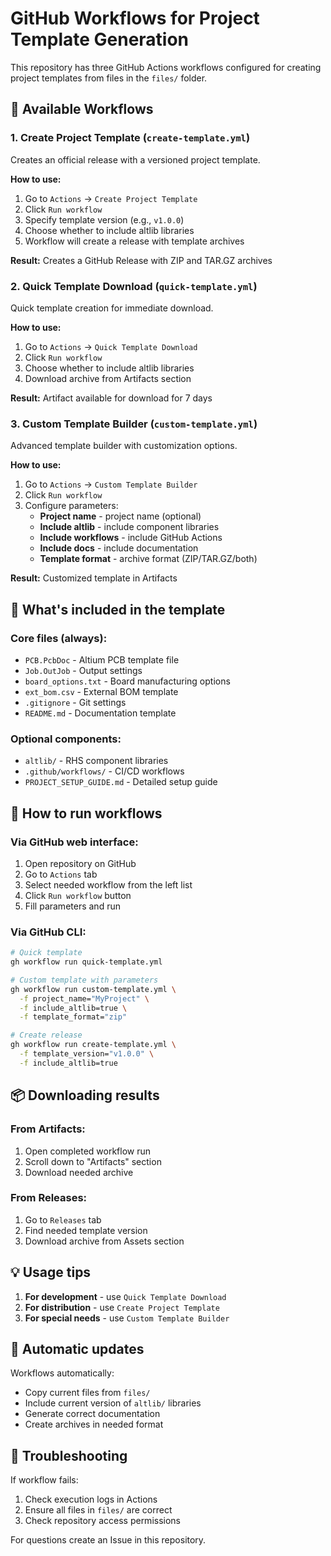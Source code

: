 # GitHub Workflows for Project Template Generation

This repository has three GitHub Actions workflows configured for creating project templates from files in the `files/` folder.

## 🚀 Available Workflows

### 1. **Create Project Template** (`create-template.yml`)
Creates an official release with a versioned project template.

**How to use:**
1. Go to `Actions` → `Create Project Template`
2. Click `Run workflow`
3. Specify template version (e.g., `v1.0.0`)
4. Choose whether to include altlib libraries
5. Workflow will create a release with template archives

**Result:** Creates a GitHub Release with ZIP and TAR.GZ archives

### 2. **Quick Template Download** (`quick-template.yml`) 
Quick template creation for immediate download.

**How to use:**
1. Go to `Actions` → `Quick Template Download`  
2. Click `Run workflow`
3. Choose whether to include altlib libraries
4. Download archive from Artifacts section

**Result:** Artifact available for download for 7 days

### 3. **Custom Template Builder** (`custom-template.yml`)
Advanced template builder with customization options.

**How to use:**
1. Go to `Actions` → `Custom Template Builder`
2. Click `Run workflow`
3. Configure parameters:
   - **Project name** - project name (optional)
   - **Include altlib** - include component libraries
   - **Include workflows** - include GitHub Actions
   - **Include docs** - include documentation
   - **Template format** - archive format (ZIP/TAR.GZ/both)

**Result:** Customized template in Artifacts

## 📁 What's included in the template

### Core files (always):
- `PCB.PcbDoc` - Altium PCB template file
- `Job.OutJob` - Output settings
- `board_options.txt` - Board manufacturing options  
- `ext_bom.csv` - External BOM template
- `.gitignore` - Git settings
- `README.md` - Documentation template

### Optional components:
- `altlib/` - RHS component libraries
- `.github/workflows/` - CI/CD workflows
- `PROJECT_SETUP_GUIDE.md` - Detailed setup guide

## 🔧 How to run workflows

### Via GitHub web interface:
1. Open repository on GitHub
2. Go to `Actions` tab
3. Select needed workflow from the left list
4. Click `Run workflow` button
5. Fill parameters and run

### Via GitHub CLI:
```bash
# Quick template
gh workflow run quick-template.yml

# Custom template with parameters
gh workflow run custom-template.yml \
  -f project_name="MyProject" \
  -f include_altlib=true \
  -f template_format="zip"

# Create release
gh workflow run create-template.yml \
  -f template_version="v1.0.0" \
  -f include_altlib=true
```

## 📦 Downloading results

### From Artifacts:
1. Open completed workflow run
2. Scroll down to "Artifacts" section
3. Download needed archive

### From Releases:
1. Go to `Releases` tab
2. Find needed template version
3. Download archive from Assets section

## 💡 Usage tips

1. **For development** - use `Quick Template Download`
2. **For distribution** - use `Create Project Template` 
3. **For special needs** - use `Custom Template Builder`

## 🔄 Automatic updates

Workflows automatically:
- Copy current files from `files/`
- Include current version of `altlib/` libraries
- Generate correct documentation
- Create archives in needed format

## 🐛 Troubleshooting

If workflow fails:
1. Check execution logs in Actions
2. Ensure all files in `files/` are correct
3. Check repository access permissions

For questions create an Issue in this repository.
